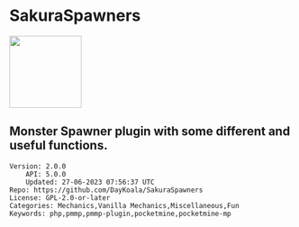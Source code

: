 # SakuraSpawners
<img src="https://raw.githubusercontent.com/DayKoala/SakuraSpawners/a56f0e9684e8e209929cfd5a6065c70be2ffe305/icon.png" width="128" height="128" />

## Monster Spawner plugin with some different and useful functions.
```properties
Version: 2.0.0
    API: 5.0.0
    Updated: 27-06-2023 07:56:37 UTC
Repo: https://github.com/DayKoala/SakuraSpawners
License: GPL-2.0-or-later
Categories: Mechanics,Vanilla Mechanics,Miscellaneous,Fun
Keywords: php,pmmp,pmmp-plugin,pocketmine,pocketmine-mp
```